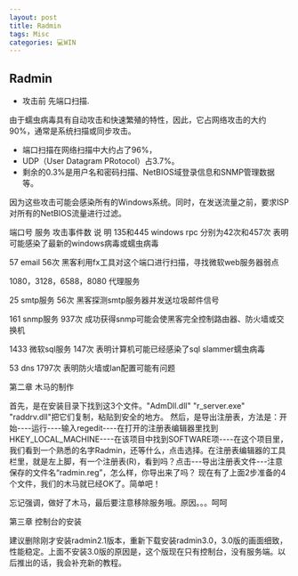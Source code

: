 ```yaml
---
layout: post
title: Radmin  
tags: Misc
categories: 💻WIN
---
```



## Radmin
- 攻击前 先端口扫描.

由于蠕虫病毒具有自动攻击和快速繁殖的特性，因此，它占网络攻击的大约90%，通常是系统扫描或同步攻击。


- 端口扫描在网络扫描中大约占了96%，
- UDP（User Datagram PRotocol）占3.7%。
- 剩余的0.3%是用户名和密码扫描、NetBIOS域登录信息和SNMP管理数据等。

因为这些攻击可能会感染所有的Windows系统。同时，在发送流量之前，要求ISP对所有的NetBIOS流量进行过滤。



端口号    服务  攻击事件数    说 明
135和445    windows rpc    分别为42次和457次
表明可能感染了最新的windows病毒或蠕虫病毒

57    email    56次
黑客利用fx工具对这个端口进行扫描，寻找微软web服务器弱点

1080，3128，6588，8080    代理服务

25    smtp服务    56次
黑客探测smtp服务器并发送垃圾邮件信号

161    snmp服务   937次
成功获得snmp可能会使黑客完全控制路由器、防火墙或交换机


1433    微软sql服务   147次
表明计算机可能已经感染了sql slammer蠕虫病毒

53    dns    1797次
表明防火墙或lan配置可能有问题

第二章 木马的制作 

首先，是在安装目录下找到这3个文件。"AdmDll.dll" "r\_server.exe" "raddrv.dll"把它们复制，粘贴到安全的地方。 
然后，是导出注册表，方法是：开始----运行----输入regedit----在打开的注册表编辑器里找到HKEY\_LOCAL\_MACHINE----在该项目中找到SOFTWARE项----在这个项目里，我们看到一个熟悉的名字Radmin，还等什么，点击选择。在注册表编辑器的工具栏里，就是左上脚，有一个注册表(R)，看到吗？点击---导出注册表文件---注意保存的文件名“radmin.reg”，怎么样，你导出来了吗？ 
现在有了上面2步准备的4个文件，我们的木马就已经OK了。简单吧！ 

忘记强调，做好了木马，最后要注意移除服务哦。原因。。。呵呵 

第三章 控制台的安装 

建议删除刚才安装radmin2.1版本，重新下载安装radmin3.0，3.0版的画面细致，性能稳定。上面不安装3.0版的原因是，这个版现在只有控制台，没有服务端。以后推出的话，我会补充新的教程。 
